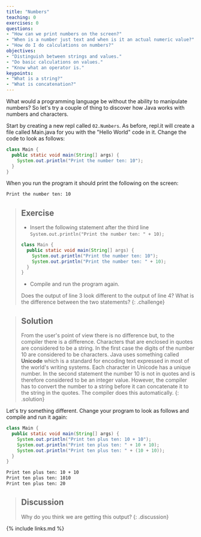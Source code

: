 ```yaml
---
title: "Numbers"
teaching: 0
exercises: 0
questions:
- "How can we print numbers on the screen?"
- "When is a number just text and when is it an actual numeric value?"
- "How do I do calculations on numbers?"
objectives:
- "Distinguish between strings and values."
- "Do basic calculations on values."
- "Know what an operator is."
keypoints:
- "What is a string?"
- "What is concatenation?"
---
```


What would a programming language be without the ability to manipulate numbers? So let's try a couple of thing to discover how Java works with numbers and characters.

Start by creating a new repl called ```02.Numbers```. As before, repl.it will create a file called Main.java for you with the "Hello World" code in it. Change the code to look as follows:

```java
class Main {
  public static void main(String[] args) {
    System.out.println("Print the number ten: 10");
  }
}
```

When you run the program it should print the following on the screen:

```bash
Print the number ten: 10
```

> ## Exercise
> - Insert the following statement after the third line ```System.out.println("Print the number ten: " + 10);```
> ```java
> class Main {
>   public static void main(String[] args) {
>     System.out.println("Print the number ten: 10");
>     System.out.println("Print the number ten: " + 10);
>   }
> }
> ```
> - Compile and run the program again.
>
> Does the output of line 3 look different to the output of line 4?
> What is the difference between the two statements?
{: .challenge}

> ## Solution
> From the user's point of view there is no difference but, to the compiler there is a difference. Characters that are enclosed in quotes are considered to be a string. In the first case the digits of the number 10 are considered to be characters. Java uses something called **Unicode** which is a standard for encoding text expressed in most of the world's writing systems. Each character in Unicode has a unique number. In the second statement the number 10 is not in quotes and is therefore considered to be an integer value. However, the compiler has to convert the number to a string before it can concatenate it to the string in the quotes. The compiler does this automatically.
{: .solution}

Let's try something different. Change your program to look as follows and compile and run it again:

```java
class Main {
  public static void main(String[] args) {
    System.out.println("Print ten plus ten: 10 + 10");
    System.out.println("Print ten plus ten: " + 10 + 10);
    System.out.println("Print ten plus ten: " + (10 + 10));
  }
}
```

```bash
Print ten plus ten: 10 + 10
Print ten plus ten: 1010
Print ten plus ten: 20
```

> ## Discussion
> Why do you think we are getting this output?
{: .discussion}

{% include links.md %}

